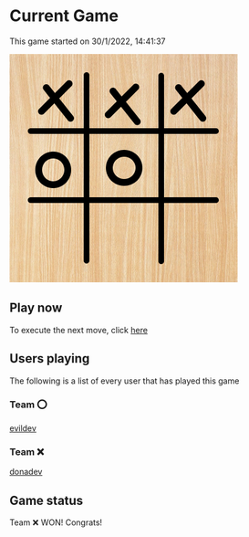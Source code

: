 # Current Game

This game started on 30/1/2022, 14:41:37

![alt text](https://github.com/donadev/TicTacToe/blob/main/games/2022-01-30T13:41:37.547Z/output.png?raw=true)

## Play now
To execute the next move, click [here](https://github.com/donadev/TicTacToe/issues/new?title=Error&body=Game%20has%20ended.)

## Users playing
The following is a list of every user that has played this game
### Team ⭕️

[evildev](https://github.com/evildev)

### Team ❌

[donadev](https://github.com/donadev)


## Game status
Team ❌  WON! Congrats!
